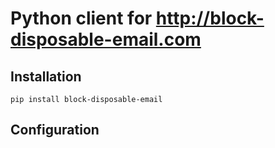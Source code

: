 Python client for http://block-disposable-email.com
===================================================

Installation
------------

    pip install block-disposable-email

Configuration
-------------
